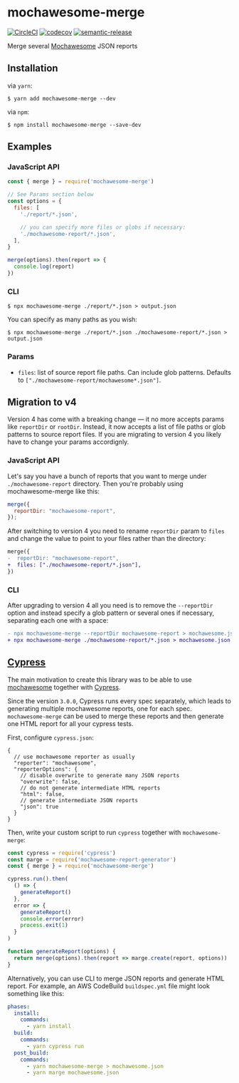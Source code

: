 # mochawesome-merge

[![CircleCI](https://circleci.com/gh/Antontelesh/mochawesome-merge.svg?style=svg)](https://circleci.com/gh/Antontelesh/mochawesome-merge)
[![codecov](https://codecov.io/gh/Antontelesh/mochawesome-merge/branch/master/graph/badge.svg)](https://codecov.io/gh/Antontelesh/mochawesome-merge)
[![semantic-release](https://img.shields.io/badge/%20%20%F0%9F%93%A6%F0%9F%9A%80-semantic--release-e10079.svg)](https://github.com/semantic-release/semantic-release)

Merge several [Mochawesome](https://github.com/adamgruber/mochawesome) JSON reports

## Installation

via `yarn`:

```
$ yarn add mochawesome-merge --dev
```

via `npm`:

```
$ npm install mochawesome-merge --save-dev
```

## Examples

### JavaScript API

```javascript
const { merge } = require('mochawesome-merge')

// See Params section below
const options = {
  files: [
    './report/*.json',

    // you can specify more files or globs if necessary:
    './mochawesome-report/*.json',
  ],
}

merge(options).then(report => {
  console.log(report)
})
```

### CLI

```
$ npx mochawesome-merge ./report/*.json > output.json
```

You can specify as many paths as you wish:

```
$ npx mochawesome-merge ./report/*.json ./mochawesome-report/*.json > output.json
```

### Params

- `files`: list of source report file paths. Can include glob patterns. 
  Defaults to `["./mochawesome-report/mochawesome*.json"]`.

## Migration to v4

Version 4 has come with a breaking change —
it no more accepts params like `reportDir` or `rootDir`.
Instead, it now accepts a list of file paths or glob patterns
to source report files. If you are migrating to version 4
you likely have to change your params accordignly.

### JavaScript API

Let's say you have a bunch of reports that you want to merge
under `./mochawesome-report` directory.
Then you're probably using mochawesome-merge like this:

```js
merge({
  reportDir: "mochawesome-report",
});
```

After switching to version 4 you need to rename
`reportDir` param to `files`
and change the value to point to your files
rather than the directory:

```diff
merge({
-  reportDir: "mochawesome-report",
+  files: ["./mochawesome-report/*.json"],
})
```

### CLI

After upgrading to version 4 all you need
is to remove the `--reportDir` option
and instead specify a glob pattern
or several ones if necessary, separating each one with a space:

```diff
- npx mochawesome-merge --reportDir mochawesome-report > mochawesome.json
+ npx mochawesome-merge ./mochawesome-report/*.json > mochawesome.json
```

## [Cypress](https://github.com/cypress-io/cypress)

The main motivation to create this library was to be able to use [mochawesome](https://github.com/adamgruber/mochawesome) together with [Cypress](https://github.com/cypress-io/cypress).

Since the version `3.0.0`, Cypress runs every spec separately, which leads to generating multiple mochawesome reports, one for each spec. `mochawesome-merge` can be used to merge these reports and then generate one HTML report for all your cypress tests.

First, configure `cypress.json`:

```jsonc
{
  // use mochawesome reporter as usually
  "reporter": "mochawesome",
  "reporterOptions": {
    // disable overwrite to generate many JSON reports
    "overwrite": false,
    // do not generate intermediate HTML reports
    "html": false,
    // generate intermediate JSON reports
    "json": true
  }
}
```

Then, write your custom script to run `cypress` together with `mochawesome-merge`:

```javascript
const cypress = require('cypress')
const marge = require('mochawesome-report-generator')
const { merge } = require('mochawesome-merge')

cypress.run().then(
  () => {
    generateReport()
  },
  error => {
    generateReport()
    console.error(error)
    process.exit(1)
  }
)

function generateReport(options) {
  return merge(options).then(report => marge.create(report, options))
}
```

Alternatively, you can use CLI to merge JSON reports and generate HTML report.
For example, an AWS CodeBuild `buildspec.yml` file might look something like this:

```yaml
phases:
  install:
    commands:
      - yarn install
  build:
    commands:
      - yarn cypress run
  post_build:
    commands:
      - yarn mochawesome-merge > mochawesome.json
      - yarn marge mochawesome.json
```
